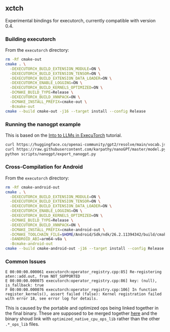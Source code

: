 ## xctch

Experimental bindings for executorch, currently compatible with version 0.4.

### Building executorch
From the `executorch` directory:
```bash
rm -Rf cmake-out
cmake . \
  -DEXECUTORCH_BUILD_EXTENSION_MODULE=ON \
  -DEXECUTORCH_BUILD_EXTENSION_TENSOR=ON \
  -DEXECUTORCH_BUILD_EXTENSION_DATA_LOADER=ON \
  -DEXECUTORCH_ENABLE_LOGGING=ON \
  -DEXECUTORCH_BUILD_KERNELS_OPTIMIZED=ON \
  -DCMAKE_BUILD_TYPE=Release \
  -DEXECUTORCH_BUILD_XNNPACK=ON \
  -DCMAKE_INSTALL_PREFIX=cmake-out \
  -Bcmake-out
cmake --build cmake-out -j16 --target install --config Release
```

### Running the nanogpt example

This is based on the [Into to LLMs in ExecuTorch](https://pytorch.org/executorch/0.4/llm/getting-started.html)
tutorial.

```bash
curl https://huggingface.co/openai-community/gpt2/resolve/main/vocab.json -o scripts/nanogpt/vocab.json
curl https://raw.githubusercontent.com/karpathy/nanoGPT/master/model.py -o scripts/nanogpt/model.py
python scripts/nanogpt/export_nanogpt.py
```

### Cross-Compilation for Android

From the `executorch` directory:
```bash
rm -Rf cmake-android-out
cmake . \
  -DEXECUTORCH_BUILD_EXTENSION_MODULE=ON \
  -DEXECUTORCH_BUILD_EXTENSION_TENSOR=ON \
  -DEXECUTORCH_BUILD_EXTENSION_DATA_LOADER=ON \
  -DEXECUTORCH_ENABLE_LOGGING=ON \
  -DEXECUTORCH_BUILD_KERNELS_OPTIMIZED=ON \
  -DCMAKE_BUILD_TYPE=Release \
  -DEXECUTORCH_BUILD_XNNPACK=ON \
  -DCMAKE_INSTALL_PREFIX=cmake-android-out \
  -DCMAKE_TOOLCHAIN_FILE=$HOME/Android/Sdk/ndk/26.2.11394342/build/cmake/android.toolchain.cmake \
  -DANDROID_ABI=arm64-v8a \
  -Bcmake-android-out
cmake --build cmake-android-out -j16 --target install --config Release
```

### Common Issues

```
E 00:00:00.000061 executorch:operator_registry.cpp:85] Re-registering aten::add.out, from NOT_SUPPORTED
E 00:00:00.000075 executorch:operator_registry.cpp:86] key: (null), is_fallback: true
F 00:00:00.000076 executorch:operator_registry.cpp:106] In function register_kernels(), assert failed (false): Kernel registration failed with error 18, see error log for details.
```
This is caused by the portable and optimized ops being linked together in the
final binary. These are supposed to be merged together
[here](https://github.com/pytorch/executorch/blob/e94c2ff279e07b62928900cba572eb2fea03feb4/configurations/CMakeLists.txt#L32)
and the binary shoud link with `optimized_native_cpu_ops_lib` rather
than the other `.*_ops_lib` files.
